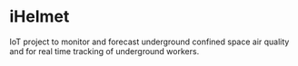 # iHelmet
IoT project to monitor and forecast underground confined space air quality and for real time tracking of underground workers.
